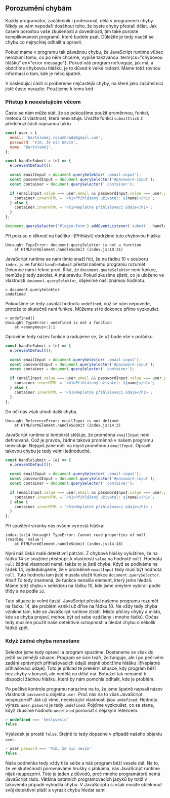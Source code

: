 ## Porozumění chybám

Každý programátor, začátečník i profesionál, dělá v programech chyby. Nikdy se vám nepodaří dosáhout toho, že byste chyby přestali dělat. Jak časem porostou vaše zkušenosti a dovednosti, tím také poroste komplikovanost programů, které budete psát. Důležité je tedy naučit se chybu co nejrychlej odhalit a opravit.

Pokud máme v programu tak závažnou chybu, že JavaScript runtime vůbec nerozumí tomu, co po něm chceme, vypíše takzvanou :term{cs="chybovou hlášku" en="error message"}. Pokud náš program nefunguje, jak má, a obdržíme chybovou hlášku, je to důved k velké radosti. Máme totiž rovnou informaci o tom, kde je něco špatně.

V následující částí si probereme nejčastější chyby, na které jako začátečníci jistě často narazíte. Použijeme k tomu kód

### Přístup k neexistujicím věcem

Často se nám může stát, že se pokoušíme použít proměnnou, funkci, metodu či vlastnost, která neexistuje. Uvažte funkci `submitClick` z předchozí části napsanou takto.

```js
const user = {
  email: 'bartolomej.rozumbrada@gmail.com',
  password: 'Vím, že nic nevím',
  name: 'Bartoloměj',
};

const handleSubmit = (e) => {
  e.preventDefault();

  const emailInput = document.querySelektor('.email-input');
  const passwordInput = document.querySelector('#password-input');
  const container = document.querySelector('.container');

  if (enailInput.value === user.email && passwordInput.value === user.pasword) {
    container.innerHTML = `<h1>Přihlášený uživatel: ${name}</h1>`;
  } else {
    container.innerHTML = '<h1>Neplatné přihlašovací údaje</h1>';
  }
};

document.querySelector('#login-form').addEventListener('submit', handleSubmit);
```

Při pokusu o kliknutí na tlačítko :i[Přihlásit] obdržíme tuto chybovou hlášku

```
Uncaught TypeError: document.querySelektor is not a function
    at HTMLFormElement.handleSubmit (index.js:10:31)
```

JavaScript runtime se nám tímto snaží říct, že na řádku 10 v souboru `index.js` ve funkci `handleSubmit` přestal našemu programu rozumět. Dokonce nám i řekne proč. Říká, že `document.querySelektor` není funkce, nemůže ji tedy zavolat. A má pravdu. Pokud zkusíme zjistit, co je uloženo ve vlastnosti `document.querySelektor`, objevíme naši známou hodnotu.

```jscon
> document.querySelektor
undefined
```

Pokoušíme se tedy zavolat hodnotu `undefined`, což se nám nepovede, protože to skutečně není funkce. Můžeme si to dokonce přímo vyzkoušet.

```jscon
> undefined()
Uncaught TypeError: undefined is not a function
    at <anonymous>:1:1
```

Opravíme tedy název funkce a radujeme se, že už bude vše v pořádku. 

```js
const handleSubmit = (e) => {
  e.preventDefault();

  const emailInput = document.querySelector('.email-input');
  const passwordInput = document.querySelector('#password-input');
  const container = document.querySelector('.container');

  if (enailInput.value === user.email && passwordInput.value === user.pasword) {
    container.innerHTML = `<h1>Přihlášený uživatel: ${name}</h1>`;
  } else {
    container.innerHTML = '<h1>Neplatné přihlašovací údaje</h1>';
  }
};
```

Do očí nás však uhodí další chyba.

```
Uncaught ReferenceError: enailInput is not defined
    at HTMLFormElement.handleSubmit (index.js:14:3)
```


JavaScript runtime si tentokrát stěžuje, že proměnná `enailInput` není definovaná. Což je pravda, žádné taková proměnná v našem programu neexistuje. Nejspíš jsme měli na mysli proměnnou `emailInput`. Opravit takovou chybu je tedy velmi jednoduché.

```js
const handleSubmit = (e) => {
  e.preventDefault();

  const emailInput = document.querySelector('.email-input');
  const passwordInput = document.querySelector('#password-input');
  const container = document.querySelector('.container');

  if (emailInput.value === user.email && passwordInput.value === user.pasword) {
    container.innerHTML = `<h1>Přihlášený uživatel: ${name}</h1>`;
  } else {
    container.innerHTML = '<h1>Neplatné přihlašovací údaje</h1>';
  }
};
```

Při spuštění stránky nás ovšem vytrestá hláška:

```
index.js:14 Uncaught TypeError: Cannot read properties of null (reading 'value')
    at HTMLFormElement.handleSubmit (index.js:14:18)
```

Nyní náš čeká malé detektivní pátrání. Z chybové hlášky vyluštíme, že na řádku 14 se snažíme přistoupit k vlastnosti `value` na hodnotě `null`. Hodnota `null` žádné vlastnosti nemá, takže to je jistě chyba. Když se podíváme na řádek 14, vydedukujeme, že v proměnné `emailInput` tedy musí být hodnota `null`. Tuto hodnotu tam jistě musela uložit funkce `document.querySelector`. Aha!! To tedy znamená, že funkce nenašla element, který jsme hledali. Máme totiž chybu v selektoru na řádku 10, kde jsme omylem vybírali podle třídy a ne podle `id`.

Tato situace je velmi častá. JavaScript přestal našemu programu rozumět na řádku 14, ale problém vznikl už dříve na řádku 10. Ne vždy tedy chyba vznikne tam, kde se JavaScirpt runtime ztratil. Místo příčíny chyby a místo, kde se chyba projeví, mohou být od sebe vzdáleny i mnoho řádků. Občas tedy musíme použít naše detektivní schopnosti a hledat chybu o několik řádků zpět.

### Když žádná chyba nenastane

Selektor jsme tedy opravili a program spustíme. Dostaneme se však do ještě svízelnější situace. Program se sice tváří, že funguje, ale i po pečlivém zadání správných přihlašovacích údajů stejně obdržíme hlášku :i[Neplatné přihlašovací údaje]. Toto je příklad té prekérní situace, kdy program běží bez chyby v konzoli, ale nedělá co dělat má. Bohužel tak nemámě k dispozici žádnou hlášku, která by nám pomohla odhalit, kde je problém.

Po pečlivé kontrole programu narazíme na to, že jsme špatně napsali název vlastnosti `password` u objektu `user`. Proč nás na to však JavaScript neupozornil? Jak už víme, neexistující vlastnosti jsou `undefined`. Hodnota výrazu `user.pasword` je tedy `undefined`. Pojďme vyzkoušet, co se stane, když zkusíme hodnotu `undefined` porovnat s nějakým řetězcem.

```js
> undefined === 'hesloveslo'
false
```

Výsledek je prostě `false`. Stejně to tedy dopadne v případě našeho objektu `user`. 

```js
> user.pasword === 'Vím, že nic nevím'
false
```

Naše podmínka tedy vždy tiše selže a náš program běží vesele dál. Na to, že ve skutečnosti porovnáváme hrušky s jabkama, nás JavaScript runtime nijak neupozorní. Toto je jeden z důvodů, proč mnoho programátorů nemá JavaScript rádo. Většina ostatních programovacích jazyků by totiž v takovémto případě vyhodila chybu. V JavaScriptu si však musíte obléknout svůj detektivní plášť a vyrazit chybu hledat sami.
